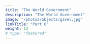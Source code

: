 ```yaml
---
title: "The World Government"
description: "The World Government"
image: "/photos/objects/gavel.jpg"
linkTitle: "Part 6"
weight: 12
# type: "featured"
---
```

